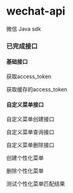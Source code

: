 # wechat-api

微信 Java sdk

### 已完成接口

#### 基础接口

获取access_token

获取缓存的access_token

#### 自定义菜单接口

自定义菜单创建接口

自定义菜单查询接口

自定义菜单删除接口

创建个性化菜单

删除个性化菜单

测试个性化菜单匹配结果
